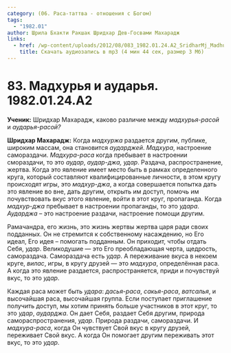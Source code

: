```yaml
---
category: (06. Раса-таттва - отношения с Богом)
tags:
  - "1982.01"
author: Шрила Бхакти Ракшак Шридхар Дев-Госвами Махарадж
links:
  - href: /wp-content/uploads/2012/08/083_1982.01.24.A2_SridharMj_Madhurya_i_audarya.mp3
    title: Скачать аудиозапись в mp3 (4 мин 44 сек, размер 3 Мб)
---
```


# 83. Мадхурья и аударья. 1982.01.24.A2

**Ученик:** Шридхар Махарадж, каково различие между *мадхурья-расой* и *аударья-расой?*

**Шридхар Махарадж:** Когда *мадхуржа* раздается другим, публике, широким массам, она становится *аударджей*. *Мадхура*, настроение самораздачи. *Мадхура-раса* когда пребывает в настроении смораздачи, то это *аудар*, *аудар-джа, удар*. Раздача, распространение, жертва. Когда это явление имеет место быть в рамках определенного круга, который составляют квалифицированные личности, в этом кругу происходят игры, это *мадхур-джа*, а когда совершается попытка дать это явление во вне, дать другим, открыть им доступ, помочь им почувствовать вкус этого явление, войти в этот круг, пропаганда. Когда *мадхур-джа* пребывает в настроении пропаганды, то это *удара*. *Аударджа* – это настроение раздачи, настроение помощи другим.

Рамачандра, его жизнь, это жизнь жертвы жертва царя ради своих подданных. Он не стремится к собственному насаждению, но Его идеал, Его идея – помогать подданным. Он приходит, чтобы отдать Себя, *удар*. Великодушие — это Его преобладающая черта, щедрость, самораздача. Самораздача есть *удар*. А переживание вкуса в некоем круге, *вилас*, игры, в кругу друзей — это *мадхура*, определённая раса. А когда это явление раздается, распространяется, приди и почувствуй вкус, то это *удар*.

Каждая раса может быть *удара*: *дасья-раса*, *сакья-раса*, *ватсалья*, и высочайшая раса, высочайшая группа. Если поступает приглашение получить доступ, мы хотим принять больше участников в этот круг, то это *удар*, *аударджа*. Он дает Себя, раздает Себя другим, природа самораспространения, *удар*. Природа раздачи, самораздачи. И *мадхура-раса*, когда Он чувствует Свой вкус в кругу друзей, переживает Свой вкус. А когда Он помогает другим переживать этот вкус, то это *удар*.

